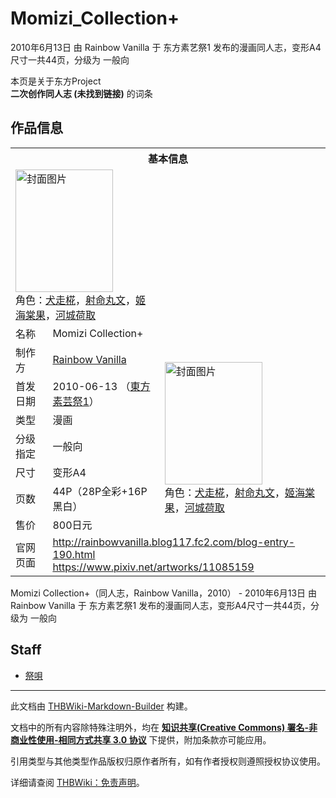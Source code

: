# Momizi_Collection+

<!-- source html: G:\repos\THBWiki-Markdown-Builder\THBWikiMarkdown\Temp\main\c\ce\ns0%3AMomizi_Collection%2B.html -->

2010年6月13日 由 Rainbow Vanilla 于 东方素艺祭1 发布的漫画同人志，变形A4尺寸一共44页，分级为 一般向

本页是关于东方Project  
 **二次创作同人志 (未找到链接)** 的词条

## 作品信息

<table><tbody><tr><th colspan="3">基本信息</th></tr><tr><td class="cover-artwork-mobile" colspan="2"><a href="./文件-Momizi_Collection+封面.jpg.md" class="image" title="封面图片"><img alt="封面图片" src="https://upload.thwiki.cc/thumb/0/02/Momizi_Collection%2B%E5%B0%81%E9%9D%A2.jpg/156px-Momizi_Collection%2B%E5%B0%81%E9%9D%A2.jpg" decoding="async" loading="lazy" width="156" height="196" srcset="https://upload.thwiki.cc/thumb/0/02/Momizi_Collection%2B%E5%B0%81%E9%9D%A2.jpg/235px-Momizi_Collection%2B%E5%B0%81%E9%9D%A2.jpg 1.5x, https://upload.thwiki.cc/thumb/0/02/Momizi_Collection%2B%E5%B0%81%E9%9D%A2.jpg/313px-Momizi_Collection%2B%E5%B0%81%E9%9D%A2.jpg 2x" data-file-width="480" data-file-height="601"></a><div class="cover-char">角色：<a href="./犬走椛.md" title="犬走椛">犬走椛</a>，<a href="./射命丸文.md" title="射命丸文">射命丸文</a>，<a href="./姬海棠果.md" title="姬海棠果">姬海棠果</a>，<a href="./河城荷取.md" title="河城荷取">河城荷取</a></div></td>
</tr><tr><td class="label">名称</td><td colspan="2"> Momizi Collection+ </td></tr><tr><td class="label">制作方</td><td><a href="./Rainbow_Vanilla.md" title="Rainbow Vanilla">Rainbow Vanilla</a></td><td class="cover-artwork" rowspan="7" style="min-width:196px;"><a href="./文件-Momizi_Collection+封面.jpg.md" class="image" title="封面图片"><img alt="封面图片" src="https://upload.thwiki.cc/thumb/0/02/Momizi_Collection%2B%E5%B0%81%E9%9D%A2.jpg/156px-Momizi_Collection%2B%E5%B0%81%E9%9D%A2.jpg" decoding="async" loading="lazy" width="156" height="196" srcset="https://upload.thwiki.cc/thumb/0/02/Momizi_Collection%2B%E5%B0%81%E9%9D%A2.jpg/235px-Momizi_Collection%2B%E5%B0%81%E9%9D%A2.jpg 1.5x, https://upload.thwiki.cc/thumb/0/02/Momizi_Collection%2B%E5%B0%81%E9%9D%A2.jpg/313px-Momizi_Collection%2B%E5%B0%81%E9%9D%A2.jpg 2x" data-file-width="480" data-file-height="601"></a><div class="cover-char">角色：<a href="./犬走椛.md" title="犬走椛">犬走椛</a>，<a href="./射命丸文.md" title="射命丸文">射命丸文</a>，<a href="./姬海棠果.md" title="姬海棠果">姬海棠果</a>，<a href="./河城荷取.md" title="河城荷取">河城荷取</a></div></td>
</tr><tr><td class="label">首发日期</td><td>2010-06-13&#160;（<a href="/展会作品列表?e=%E4%B8%9C%E6%96%B9%E7%B4%A0%E8%89%BA%E7%A5%AD%231">東方素芸祭1</a>）</td></tr><tr><td class="label">类型</td><td>漫画</td></tr><tr><td class="label">分级指定</td><td>一般向</td></tr><tr><td class="label">尺寸</td><td>变形A4</td></tr><tr><td class="label">页数</td><td>44P（28P全彩+16P黑白）</td></tr><tr><td class="label">售价</td><td>800日元</td></tr>
<tr><td class="label">官网页面</td><td colspan="2"><a rel="nofollow" class="external free" href="http://rainbowvanilla.blog117.fc2.com/blog-entry-190.html">http://rainbowvanilla.blog117.fc2.com/blog-entry-190.html</a><br><a rel="nofollow" class="external free" href="https://www.pixiv.net/artworks/11085159">https://www.pixiv.net/artworks/11085159</a></td></tr></tbody></table>

Momizi Collection+（同人志，Rainbow Vanilla，2010） - 2010年6月13日 由 Rainbow Vanilla 于 东方素艺祭1 发布的漫画同人志，变形A4尺寸一共44页，分级为 一般向

## Staff
- [祭唄](./祭唄.md)

  
  

  





---

此文档由 [THBWiki-Markdown-Builder](https://github.com/Delsin-Yu/THBWiki-Markdown-Builder) 构建。

文档中的所有内容除特殊注明外，均在 [**知识共享(Creative Commons) 署名-非商业性使用-相同方式共享 3.0 协议**](https://creativecommons.org/licenses/by-sa/3.0/deed.zh-hans) 下提供，附加条款亦可能应用。

引用类型与其他类型作品版权归原作者所有，如有作者授权则遵照授权协议使用。

详细请查阅 [THBWiki：免责声明](https://thbwiki.cc/THBWiki:%E5%85%8D%E8%B4%A3%E5%A3%B0%E6%98%8E)。

